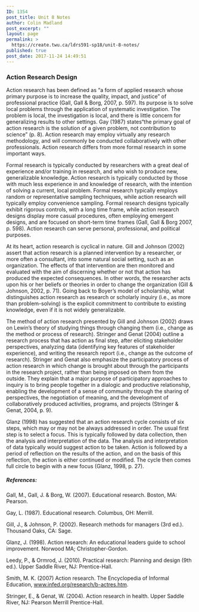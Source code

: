 ```yaml
---
ID: 1354
post_title: Unit 8 Notes
author: Colin Madland
post_excerpt: ""
layout: page
permalink: >
  https://create.twu.ca/ldrs591-sp18/unit-8-notes/
published: true
post_date: 2017-11-24 14:49:51
---
```

### Action Research Design

Action research has been defined as “a form of applied research whose primary purpose is to increase the quality, impact, and justice” of professional practice (Gall, Gall & Borg, 2007, p. 597).  Its purpose is to solve local problems through the application of systematic investigation.  The problem is local, the investigation is local, and there is little concern for generalizing results to other settings.  Gay (1987) states“the primary goal of action research is the solution of a given problem, not contribution to science” (p. 8).  Action research may employ virtually any research methodology, and will commonly be conducted collaboratively with other professionals.  Action research differs from more formal research in some important ways.

Formal research is typically conducted by researchers with a great deal of experience and/or training in research, and who wish to produce new, generalizable knowledge.  Action research is typically conducted by those with much less experience in and knowledge of research, with the intention of solving a current, local problem.  Formal research typically employs random or representative sampling techniques, while action research will typically employ convenience sampling.  Formal research designs typically exhibit rigorous controls, with a long time frame, while action research designs display more casual procedures, often employing emergent designs, and are focused on short-term time frames (Gall, Gall & Borg 2007, p. 598).  Action research can serve personal, professional, and political purposes.

At its heart, action research is cyclical in nature.  Gill and Johnson (2002) assert that action research is a planned intervention by a researcher, or more often a consultant, into some natural social setting, such as an organization.  The effects of that intervention are then monitored and evaluated with the aim of discerning whether or not that action has produced the expected consequences.  In other words, the researcher acts upon his or her beliefs or theories in order to change the organization (Gill & Johnson, 2002, p. 71).  Going back to Boyer’s model of scholarship, what distinguishes action research as research or scholarly inquiry  (i.e., as more than problem-solving) is the explicit commitment to contribute to existing knowledge, even if it is not widely generalizable.

The method of action research presented by Gill and Johnson (2002) draws on Lewin’s theory of studying things through changing them (i.e., change as the method or process of research).  Stringer and Genat (2004) outline a research process that has action as final step, after eliciting stakeholder perspectives, analyzing data (identifying key features of stakeholder experience), and writing the research report (i.e., change as the outcome of research).  Stringer and Genat also emphasize the participatory process of action research in which change is brought about through the participants in the research project, rather than being imposed on them from the outside.  They explain that a major purpose of participatory approaches to inquiry is to bring people together in a dialogic and productive relationship, enabling the development of a sense of community through the sharing of perspectives, the negotiation of meaning, and the development of collaboratively produced activities, programs, and projects (Stringer & Genat, 2004, p. 9).

Glanz (1998) has suggested that an action research cycle consists of six steps, which may or may not be always addressed in order.  The usual first step is to select a focus.  This is typically followed by data collection, then the analysis and interpretation of the data.  The analysis and interpretation of data typically would suggest action to be taken.  Action is followed by a period of reflection on the results of the action, and on the basis of this reflection, the action is either continued or modified.  The cycle then comes full circle to begin with a new focus (Glanz, 1998, p. 27).

##### References:

Gall, M., Gall, J. & Borg, W.  (2007). Educational research.  Boston, MA:  Pearson.

Gay, L. (1987).  Educational research.  Columbus, OH: Merrill.

Gill, J., & Johnson, P. (2002).  Research methods for managers (3rd ed.).  Thousand Oaks, CA:  Sage.

Glanz, J.  (1998).  Action research:  An educational leaders guide to school improvement.  Norwood MA;  Christopher-Gordon.

Leedy, P., & Ormrod, J. (2010). Practical research: Planning and design (9th ed.). Upper Saddle River, NJ: Prentice-Hall.

Smith, M. K. (2007) Action research. The Encyclopedia of Informal Education, www.infed.org/research/b-actres.htm.

Stringer, E., & Genat, W. (2004).  Action research in health.  Upper Saddle River, NJ:  Pearson Merrill Prentice-Hall.